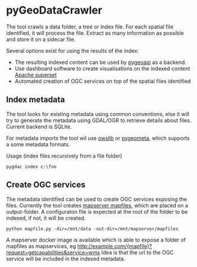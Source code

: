 # pyGeoDataCrawler

The tool crawls a data folder, a tree or index file. For each spatial file identified, it will process the file. Extract as many information as possible and store it on a sidecar file. 

Several options exist for using the results of the index:

- The resulting indexed content can be used by [pygeoapi](http://pygeoapi.io) as a backend.
- Use dashboard software to create visualisations on the indexed content [Apache superset](https://superset.apache.org/)
- Automated creation of OGC services on top of the spatial files identified

## Index metadata

The tool looks for existing metadata using common conventions, else it will try to generate the metadata 
using GDAL/OGR to retrieve details about files. Current backend is SQLite.

For metadata imports the tool wil use [owslib](https://github.com/geopython/owslib) or [pygeometa](https://github.com/geopython/pygeometa), which supports a some metadata formats. 

Usage (index files recursively from a file folder)

```
pygdac index c:\foo
```

## Create OGC services

The metadata identified can be used to create OGC services exposing the files. Currently the tool creates [mapserver mapfiles](https://www.mapserver.org/mapfile/), which are placed on a output-folder. A configuraton file is expected at the root of the folder to be indexed, if not, it will be created.

```
python mapfile.py -dir=/mnt/data -out-dir=/mnt/mapserver/mapfiles
```

A mapserver docker image is available which is able to expose a folder of mapfiles as mapservices, eg http://example.com/{mapfile}?request=getcapabilities&service=wms
Idea is that the url to the OGC service will be included in the indexed metadata.


